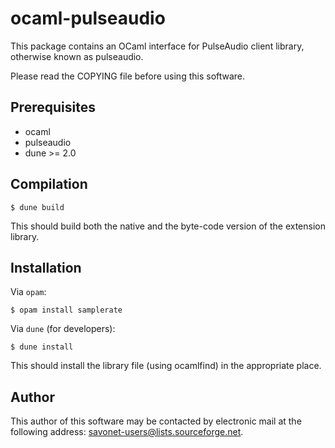 ocaml-pulseaudio
================

This package contains an OCaml interface for PulseAudio client library,
otherwise known as pulseaudio.

Please read the COPYING file before using this software.

Prerequisites
-------------

- ocaml
- pulseaudio
- dune >= 2.0

Compilation
-----------

```
$ dune build
```

This should build both the native and the byte-code version of the
extension library.

Installation
------------

Via `opam`:

```
$ opam install samplerate
```

Via `dune` (for developers):
```
$ dune install
```

This should install the library file (using ocamlfind) in the
appropriate place.

Author
------

This author of this software may be contacted by electronic mail
at the following address: savonet-users@lists.sourceforge.net.
